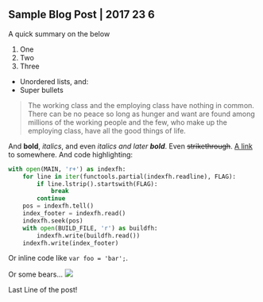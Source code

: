 ## Sample Blog Post | 2017 23 6

A quick summary on the below

  1. One
  2. Two
  3. Three
 * Unordered lists, and:
 * Super bullets

> The working class and the employing class have nothing in common. There can be no peace so long as hunger and want are found among millions of the working people and the few, who make up the employing class, have all the good things of life.

And **bold**, *italics*, and even *italics and later **bold***. Even ~~strikethrough~~. [A link](https://markdowntohtml.com) to somewhere.
And code highlighting:
```python
with open(MAIN, 'r+') as indexfh:
    for line in iter(functools.partial(indexfh.readline), FLAG):
        if line.lstrip().startswith(FLAG):
            break
        continue
    pos = indexfh.tell()
    index_footer = indexfh.read()
    indexfh.seek(pos)
    with open(BUILD_FILE, 'r') as buildfh:
        indexfh.write(buildfh.read())
    indexfh.write(index_footer)
```
Or inline code like `var foo = 'bar';`.

Or some bears...
![](http://placebear.com/650/300)

Last Line of the post!

